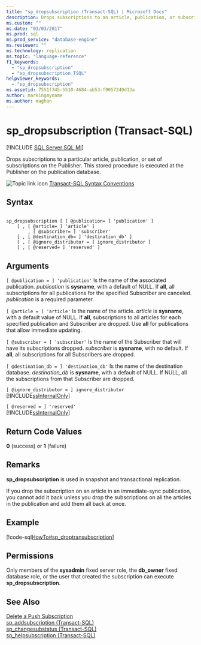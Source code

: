 ```yaml
---
title: "sp_dropsubscription (Transact-SQL) | Microsoft Docs"
description: Drops subscriptions to an article, publication, or subscriptions on the Publisher. This stored procedure runs at the Publisher on the publication database.
ms.custom: ""
ms.date: "03/03/2017"
ms.prod: sql
ms.prod_service: "database-engine"
ms.reviewer: ""
ms.technology: replication
ms.topic: "language-reference"
f1_keywords: 
  - "sp_dropsubscription"
  - "sp_dropsubscription_TSQL"
helpviewer_keywords: 
  - "sp_dropsubscription"
ms.assetid: 7551f345-5510-4684-ab53-f9057249d13a
author: markingmyname
ms.author: maghan
---
```

# sp_dropsubscription (Transact-SQL)
[!INCLUDE [SQL Server SQL MI](../../includes/applies-to-version/sql-asdbmi.md)]

  Drops subscriptions to a particular article, publication, or set of subscriptions on the Publisher. This stored procedure is executed at the Publisher on the publication database.  
  
 ![Topic link icon](../../database-engine/configure-windows/media/topic-link.gif "Topic link icon") [Transact-SQL Syntax Conventions](../../t-sql/language-elements/transact-sql-syntax-conventions-transact-sql.md)  
  
## Syntax  
  
```  
  
sp_dropsubscription [ [ @publication= ] 'publication' ]  
    [ , [ @article= ] 'article' ]  
        , [ @subscriber= ] 'subscriber'  
    [ , [ @destination_db= ] 'destination_db' ]  
    [ , [ @ignore_distributor = ] ignore_distributor ]  
    [ , [ @reserved= ] 'reserved' ]  
```  
  
## Arguments  
`[ @publication = ] 'publication'`
 Is the name of the associated publication. *publication* is **sysname**, with a default of NULL. If **all**, all subscriptions for all publications for the specified Subscriber are canceled. *publication* is a required parameter.  
  
`[ @article = ] 'article'`
 Is the name of the article. *article* is **sysname**, with a default value of NULL. If **all**, subscriptions to all articles for each specified publication and Subscriber are dropped. Use **all** for publications that allow immediate updating.  
  
`[ @subscriber = ] 'subscriber'`
 Is the name of the Subscriber that will have its subscriptions dropped. *subscriber* is **sysname**, with no default. If **all**, all subscriptions for all Subscribers are dropped.  
  
`[ @destination_db = ] 'destination_db'`
 Is the name of the destination database. *destination_db* is **sysname**, with a default of NULL. If NULL, all the subscriptions from that Subscriber are dropped.  
  
`[ @ignore_distributor = ] ignore_distributor`  
 [!INCLUDE[ssInternalOnly](../../includes/ssinternalonly-md.md)]  
  
`[ @reserved = ] 'reserved'`  
 [!INCLUDE[ssInternalOnly](../../includes/ssinternalonly-md.md)]  
  
## Return Code Values  
 **0** (success) or **1** (failure)  
  
## Remarks  
 **sp_dropsubscription** is used in snapshot and transactional replication.  
  
 If you drop the subscription on an article in an immediate-sync publication, you cannot add it back unless you drop the subscriptions on all the articles in the publication and add them all back at once.  
  
## Example  
 [!code-sql[HowTo#sp_droptransubscription](../../relational-databases/replication/codesnippet/tsql/sp-dropsubscription-tran_1.sql)]  
  
## Permissions  
 Only members of the **sysadmin** fixed server role, the **db_owner** fixed database role, or the user that created the subscription can execute **sp_dropsubscription**.  
  
## See Also  
 [Delete a Push Subscription](../../relational-databases/replication/delete-a-push-subscription.md)   
 [sp_addsubscription &#40;Transact-SQL&#41;](../../relational-databases/system-stored-procedures/sp-addsubscription-transact-sql.md)   
 [sp_changesubstatus &#40;Transact-SQL&#41;](../../relational-databases/system-stored-procedures/sp-changesubstatus-transact-sql.md)   
 [sp_helpsubscription &#40;Transact-SQL&#41;](../../relational-databases/system-stored-procedures/sp-helpsubscription-transact-sql.md)  
  
  
